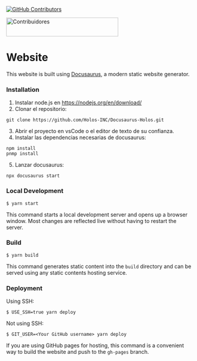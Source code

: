 [![GitHub Contributors](https://img.shields.io/github/contributors/Holos-INC/Docusaurus-Holos)](https://github.com/Holos-INC/Docusaurus-Holos/graphs/contributors)

<a href="https://github.com/Holos-INC/Docusaurus-Holos/graphs/contributors">
  <img src="https://contrib.rocks/image?repo=Holos-INC/Docusaurus-Holos" width="300" height="50" alt="Contribuidores" />
</a>


# Website

This website is built using [Docusaurus](https://docusaurus.io/), a modern static website generator.

### Installation

1. Instalar node.js en https://nodejs.org/en/download/
2. Clonar el repositorio:
```
git clone https://github.com/Holos-INC/Docusaurus-Holos.git
```
3. Abrir el proyecto en vsCode o el editor de texto de su confianza.
4. Instalar las dependencias necesarias de docusaurus:
```
npm install
pnmp install
```
5. Lanzar docusaurus:
```
npx docusaurus start
```


### Local Development

```
$ yarn start
```

This command starts a local development server and opens up a browser window. Most changes are reflected live without having to restart the server.

### Build

```
$ yarn build
```

This command generates static content into the `build` directory and can be served using any static contents hosting service.

### Deployment

Using SSH:

```
$ USE_SSH=true yarn deploy
```

Not using SSH:

```
$ GIT_USER=<Your GitHub username> yarn deploy
```

If you are using GitHub pages for hosting, this command is a convenient way to build the website and push to the `gh-pages` branch.
